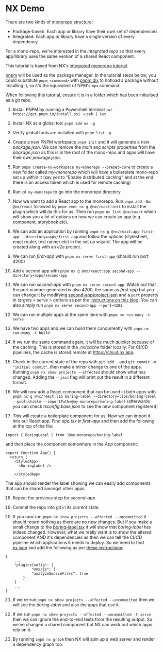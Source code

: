 # NX Demo

There are two kinds of [monorepo structure](https://nx.dev/concepts/integrated-vs-package-based):

- Package-based: Each app or library have their own set of dependencies
- Integrated: Each app or library have a single version of every dependency

For a mono-repo, we're interested in the _integrated repo_ so that every app/library uses the same version of a shared React component.

This tutorial is based from NX's [integrated monorepo tutorial](https://nx.dev/getting-started/tutorials/integrated-repo-tutorial).

[pnpm](https://pnpm.io/) will be used as the package manager. In the tutorial steps below, you could substitute `pnpm <command>` with [pnpm dlx](https://pnpm.io/cli/dlx) to hotload a package without installing it, so it's the equivalent of NPM's `npx` command.

When following this tutorial, ensure it is in a folder which has been initialised as a git repo.

1. Install PNPM by running a Powershell terminal `iwr https://get.pnpm.io/install.ps1 -useb | iex`

2. Install NX as a global tool `pnpm add nx -g`

3. Verify global tools are installed with `pnpm list -g`

4. Create a new PNPM workspace `pnpm init` and it will generate a new _package.json_. We can remove the _main_ and _scripts_ properties from the _package.json_ as this is in the root of the mono-repo and apps will have their own _package.json_.

5. Run `pnpm create-nx-workspace my-monorepo --preset=core` to create a new folder called _my-monorepo_ which will have a boilerplate mono-repo set up within it (say _yes_ to "Enable distributed caching" and at the end there is an access token which is used for remote caching)

6. Run `cd my-monorepo` to go into the monorepo directory

7. Now we want to add a React app to the monorepo. Run `pnpm add -Dw @nx/react` followed by `pnpm exec nx g @nx/react:init` to install the plugin which will do this for us. Then run `pnpm nx list @nx/react` which will show you a lot of options on how we can create an app (e.g. component, storybook etc).

8. We can add an application by running `pnpm nx g @nx/react:app first-app --directory=apps/first-app` and follow the options (stylesheet, react router, test runner etc) in the set up wizard. The app will be created along with an _e2e_ project.

9. We can run _first-app_ with `pnpm nx serve first-app` (should run port 4200)

10. Add a second app with `pnpm nx g @nx/react:app second-app --directory=apps/second-app`

11. We can run _second-app_ with `pnpm nx serve second-app`. Watch out that the port number generated is also 4200, the same as _first-app_ but you can change it by modifying [second-app/project.json](./my-monorepo/apps/second-app/project.json) and a `port` property in _targets > serve > options_ as per the [instructions on this blog](https://medium.com/@donald.murillo07/how-to-change-the-default-port-for-any-nx-project-with-2-simple-tricks-c02b0741b9b3). You can also simply run `pnpm nx serve second-app --port=4201`.

12. We can run multiple apps at the same time with `pnpm nx run-many -t serve`

13. We have two apps and we can build them concurrently with `pnpm nx run-many -t build`

14. If we run the same command again, it will be much quicker because of the caching. This is stored in the _.nx/cache_ folder locally. For CI/CD pipelines, the cache is stored remote at https://cloud.nx.app.

15. Check in the current state of the repo with `git add .` and `git commit -m "initial commit"`, then make a minor change to one of the apps. Running `pnpm nx show projects --affected` should show what has changed. Adding the `--json` flag will print out the result in a different format.

16. We will now add a React component that can be used in both apps with `pnpm nx g @nx/react:lib boring-label --directory=libs/boring-label --publishable --importPath=@my-monorepo/boring-label` (afterwards you can check _tsconfig.base.json_ to see the new component registered)

17. This will create a boilerplate component for us. Now we can import it into our React app. Find _app.tsx_ in _first-app_ and then add the following at the top of the file:

```
import { BoringLabel } from '@my-monorepo/boring-label'
```

and then place the component somewhere in the _App_ component:

```
export function App() {
  return (
    <StyledApp>
      <BoringLabel />
      ...
    </StyledApp>
```

The app should render the label showing we can easily add components that can be shared amongst other apps.

18. Repeat the previous step for _second-app_.

19. Commit the repo into git in its current state.

20. If you now run `pnpm nx show projects --affected --uncommitted` it should return nothing as there are no new changes. But if you make a small change to the [boring-label.tsx](./my-monorepo/libs/boring-label/src/lib/boring-label.tsx) it will show that _boring-label_ has indeed changed. However, what we really want is to show the altered component AND it's dependencies as then we can tell the CI/CD pipeline which applications it needs to deploy. So we need to find [nx.json](./my-monorepo/nx.json) and add the following as per [these instructions](https://nx.dev/core-tutorial/05-auto-detect-dependencies):

```
{
    ...
    "pluginsConfig": {
            "@nx/js": {
            "analyzeSourceFiles": true
        }
    }
    ...
}
```

21. If we re-run `pnpm nx show projects --affected --uncommitted` then we will see the _boring-label_ and also the apps that use it.

22. If we run `pnpm nx show projects --affected --uncommitted -t serve` then we can ignore the end-to-end tests from the resulting output. So we've changed a shared component but NX can work out which apps rely on it.

23. By running `pnpm nx graph` then NX will spin up a web server and render a dependency graph too.
